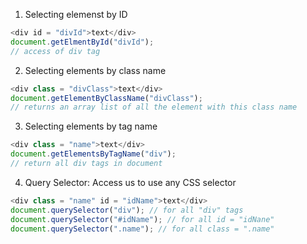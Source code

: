1. Selecting elemenst by ID
```js
<div id = "divId">text</div>
document.getElmentById("divId");
// access of div tag
```

2. Selecting elements by class name
```js
<div class = "divClass">text</div>
document.getElementByClassName("divClass"); 
// returns an array list of all the element with this class name
```

3. Selecting elements by tag name
```js
<div class = "name">text</div>
document.getElementsByTagName("div"); 
// return all div tags in document
```

4. Query Selector: Access us to use any CSS selector
```js
<div class = "name" id = "idName">text</div>
document.querySelector("div"); // for all "div" tags
document.querySelector("#idName"); // for all id = "idNane"
document.querySelector(".name"); // for all class = ".name"
```